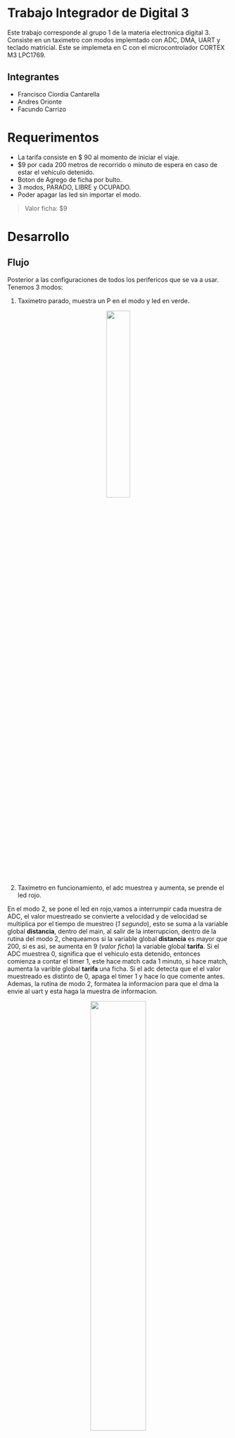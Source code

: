# Trabajo Integrador de Digital 3
Este trabajo corresponde al grupo 1 de la materia electronica digital 3. Consiste en un taximetro con modos implemtado con ADC, DMA, UART y teclado matricial.
Este se implemeta en C con el microcontrolador CORTEX M3 LPC1769.

## Integrantes
* Francisco Ciordia Cantarella
* Andres Orionte
* Facundo Carrizo

# Requerimentos
* La tarifa consiste en $ 90 al momento de iniciar el viaje.
* $9 por cada 200 metros de recorrido o minuto de espera en caso de estar el vehículo detenido.
* Boton de Agrego de ficha por bulto.
* 3 modos, PARADO, LIBRE y OCUPADO.
* Poder apagar las led sin importar el modo.

> Valor ficha: $9

# Desarrollo
## Flujo
Posterior a las configuraciones de todos los perifericos que se va a usar.
Tenemos 3 modos:
 1. Taximetro parado, muestra un P en el modo y led en verde.

<p align="center">
 <img width="33%" src="https://github.com/Fran-cio/Tp_digital_3-Taximetro/blob/main/Diagrama%20de%20Flujo/rutina_1.png?raw=true"> 
</p>

 2. Taximetro en funcionamiento, el adc muestrea y aumenta, se prende el led rojo.
 
En el modo 2, se pone el led en rojo,vamos a interrumpir cada muestra de ADC, el valor muestreado se convierte a velocidad y de velocidad se multiplica por el tiempo de muestreo (*1 segundo*), esto se suma a la variable global **distancia**, dentro del main, al salir de la interrupcion, dentro de la rutina del modo 2, chequeamos si la variable global **distancia** es mayor que 200, si es asi, se aumenta en 9 (*valor ficha*) la variable global **tarifa**. Si el ADC muestrea 0, significa que el vehiculo esta detenido, entonces comienza a contar el timer 1, este hace match cada 1 minuto, si hace match, aumenta la varible global **tarifa** una ficha. Si el adc detecta que el el valor muestreado es distinto de 0, apaga el timer 1 y hace lo que comente antes. Ademas, la rutina de modo 2, formatea la informacion para que el dma la envie al uart y esta haga la muestra de informacion.
 
 <p align="center">
 <img width="50%" src="https://github.com/Fran-cio/Tp_digital_3-Taximetro/blob/main/Diagrama%20de%20Flujo/rutina_2.png?raw=true"> 
</p>

 3. Modo detenido, muestra la informacion pero el adc no muestrea entonces la distancia no se esta contando y el led parpadea.
 
 El modo 3, a diferencia del modo 2, debe dejar de muestrear y cambiar el valor de la variable global **tarifa**, el led parpadea. 
 
 <p align="center">
 <img width="33%" src="https://github.com/Fran-cio/Tp_digital_3-Taximetro/blob/main/Diagrama%20de%20Flujo/rutina_3.png?raw=true"> 
</p>





En todo momento se puede apagar el LED, con la tecla 4.
Se puede agregar 5 fichas con la tecla D.


## Configuraciones
### GPIO
**Salida:** 	2.4,2.5,2.6,2.7 (*Teclado matricial*); 0.4,0.5 (*Led de O/L*); 0.6 (*Buzzer*)

**Entradas:** 	2.0,2.1,2.2,2.3 (*Teclado matricial*) (Todas pull-down)

### PINSEL# Integrantes
* Francisco Ciordia Cantarella
* Andres Orionte
* Facundo Carrizo


**Func 0:** 	2.0,2.1,2.2,2.3,2.4,2.5,2.6,2.7 (*Teclado matricial*); 0.4,0.5 (*Led de O/L*); 0.6 (*Buzzer*)

**Func 1:**	0.23 (*ADC 0.0*); 0.2,0.3 (*UART 0.0*)

## Perifericos

### ADC
Configurado cada muestrear cada 1 segundo, con las interrupciones activadas, cada vez que interrumpa, va a ser convertido el valor muestreado a velocidad y por el tiempo de muestreo (1 segundo aproposito) obtenemos la distancia recorrida. Esta distancia se suma a la distancia total, si es mayor que 200, la tarifa aumenta 1 ficha. Si el ADC muestrea 0, prendemos el TIMER 1, sino, lo apagamos. La velocidad maxima muestreada es hasta 40 m/s. Consideramos que mas que eso es innecesario *(e irresponsable)*.

### UART
Mostrar en pantalla la informacion de manera generica

### DMA
Enviar la informacion donde este la tarifa y el modo al UART para mostrar la info en la pantalla mediante un LLI.

### Teclado Matricial
Se mandan 1 por los pines 2.4,2.5,2.6,2.7 (*columnas*) y se activan las interrupciones por flaco de subida en los pines 2.0,2.1,2.2,2.3 (*filas*); los cuales estan conectados a a pulldown. Al apretarse un boton, en la rutina de interrupcion, observamos cual es el pin en 1, seguido de esto, guardamos este valor como la fila ingresada, seguido de esto, barremos con un 0 las columnas, hasta encontrar donde el valor en las columnas es 0. Ahi guardamos el valor de columna, entonces haciendo la cuenta *4.fila+columna* , obtenemos la coordenada dentro del teclado contando desde arriba a la derecha hasta abajo a la izquierda. Con la tecla 1,2,3 elegimos el modo respectivo, ademas, con la tecla 4 se apagan los leds y con la D agregamos a la tarifa el precio por bulto.

 <p align="center">
 <img width="90%" src="https://github.com/Fran-cio/Tp_digital_3-Taximetro/blob/main/Diagrama%20de%20Flujo/EINT3.jpg?raw=true"> 
</p>

### Timer 1
Configurado para contar 1 minuto y si se cumple, aumenta la tarifa una ficha.

### Timer 0
Configurado para hacer toggle en el pin MAT0.1 cada 2hz o cada 0,5s con tal de obtener la frec de muestreo de 1s.

### Systick
Se configura en el modo 3 para hacer parpadear el LED rojo.

> ### Caracteristicas extras.
> * Un led que indica ocupacion (verde/rojo) que se activa con un boton.
> * Un buzzer que indica cuando se apreto un boton.
> * Posibilidad de apagar el led.

Para acceder al diagrama de flujo completo, haga click [aqui](https://raw.githubusercontent.com/Fran-cio/Tp_digital_3-Taximetro/a705a70d15fb5f503a1ddd39fb206571771cd181/Diagrama%20de%20Flujo/Diagrama%20de%20flujo.drawio.svg "Diagrama de flujo").


